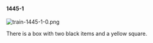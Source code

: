 #### 1445-1
![train-1445-1-0.png](https://github.com/lil-lab/nlvr/raw/master/nlvr/train/images/54/train-1445-1-0.png "train-1445-1-0.png")

There is a box with two black items and a yellow square.
